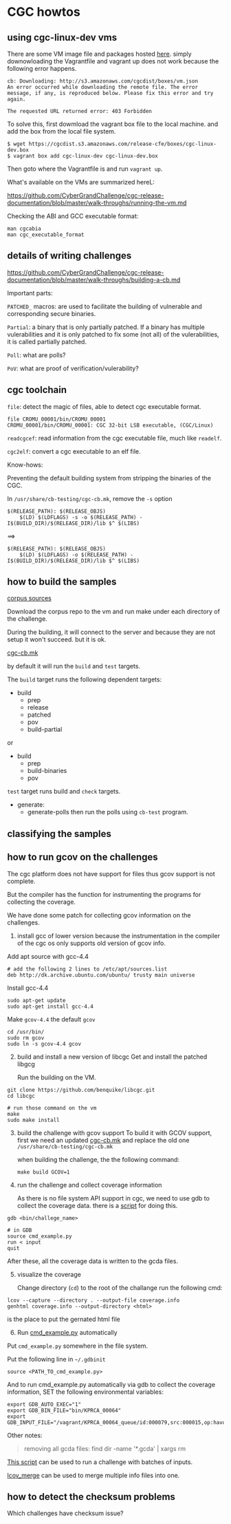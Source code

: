 # CGC howtos

## using cgc-linux-dev vms

There are some VM image file and packages hosted
[here](https://repo.cybergrandchallenge.com/release-final/).
simply downowloading the Vagrantfile and vagrant up does
not work because the following error happens.

    cb: Downloading: http://s3.amazonaws.com/cgcdist/boxes/vm.json
    An error occurred while downloading the remote file. The error
    message, if any, is reproduced below. Please fix this error and try
    again.

    The requested URL returned error: 403 Forbidden


To solve this, first dowmload the vagrant box file to the local machine.
and add the box from the local file system.

```
$ wget https://cgcdist.s3.amazonaws.com/release-cfe/boxes/cgc-linux-dev.box
$ vagrant box add cgc-linux-dev cgc-linux-dev.box
```

Then goto where the Vagrantfile is and run `vagrant up`.

What's available on the VMs are summarized hereL:

https://github.com/CyberGrandChallenge/cgc-release-documentation/blob/master/walk-throughs/running-the-vm.md

Checking the ABI and GCC executable format:

    man cgcabia
    man cgc_executable_format


## details of writing challenges

https://github.com/CyberGrandChallenge/cgc-release-documentation/blob/master/walk-throughs/building-a-cb.md

Important parts:

`PATCHED_` macros: are used to facilitate the building of vulnerable and corresponding
secure binaries.

`Partial`: a binary that is only partially patched. If a binary has multiple vulerabilities and
it is only patched to fix some (not all) of the vulerabilities, it is called partially patched.

`Poll`: what are polls?

`PoV`: what are proof of verification/vulerability?

## cgc toolchain

`file`: detect the magic of files, able to detect cgc executable format.

    file CROMU_00001/bin/CROMU_00001
    CROMU_00001/bin/CROMU_00001: CGC 32-bit LSB executable, (CGC/Linux)


`readcgcef`: read information from the cgc executable file, much like `readelf`.

`cgc2elf`: convert a cgc executable to an elf file.


Know-hows:

Preventing the default building system from stripping the binaries
of the CGC.

In `/usr/share/cb-testing/cgc-cb.mk`, remove the `-s` option

    $(RELEASE_PATH): $(RELEASE_OBJS)
        $(LD) $(LDFLAGS) -s -o $(RELEASE_PATH) -I$(BUILD_DIR)/$(RELEASE_DIR)/lib $^ $(LIBS)

==>

    $(RELEASE_PATH): $(RELEASE_OBJS)
        $(LD) $(LDFLAGS) -o $(RELEASE_PATH) -I$(BUILD_DIR)/$(RELEASE_DIR)/lib $^ $(LIBS)


## how to build the samples

[corpus sources](https://github.com/lungetech/cgc-challenge-corpus)

Download the corpus repo to the vm and run make under each directory
of the challenge.

During the building, it will connect to the server and because they are not setup
it won't succeed. but it is ok.

[cgc-cb.mk](./cgc-cb.mk)

by default it will run the `build` and `test` targets.

The `build` target runs the following dependent targets:

- build
  - prep
  - release
  - patched
  - pov
  - build-partial

or

- build
    - prep
    - build-binaries
    - pov


`test` target runs build and `check` targets.

- generate:
  - generate-polls
  then run the polls using `cb-test` program.




## classifying the samples


## how to run gcov on the challenges

The cgc platform does not have support for files
thus gcov support is not complete.

But the compiler has the function for instrumenting
the programs for collecting the coverage.

We have done some patch for collecting gcov information
on the challenges.

1. install gcc of lower version because the instrumentation
   in the compiler of the cgc os only supports old version of
   gcov info.

Add apt source with gcc-4.4
```
# add the following 2 lines to /etc/apt/sources.list
deb http://dk.archive.ubuntu.com/ubuntu/ trusty main universe
```

Install gcc-4.4
```
sudo apt-get update
sudo apt-get install gcc-4.4
```

Make `gcov-4.4` the default `gcov`
```
cd /usr/bin/
sudo rm gcov
sudo ln -s gcov-4.4 gcov
```

2. build and install a new version of libcgc
   Get and install the patched libgcg

    Run the building on the VM.

```
git clone https://github.com/benquike/libcgc.git
cd libcgc

# run those command on the vm
make
sudo make install
```

3. build the challenge with gcov support
   To build it with GCOV support, first we need an updated
   [cgc-cb.mk](./cgc-cb.mk) and replace the old one `/usr/share/cb-testing/cgc-cb.mk`

    when building the challenge, the the following command:

    ```
    make build GCOV=1
    ```


4. run the challenge and collect coverage information

    As there is no file system API support in cgc, we need to use
    gdb to collect the coverage data.
    there is a [script](./cmd_example.py) for doing this.

```
gdb <bin/challege_name>

# in GDB
source cmd_example.py
run < input
quit
```

After these, all the coverage data is written to the gcda files.

5. visualize the coverage

    Change directory (`cd`) to the root of the challange
    run the following cmd:

```
lcov --capture --directory . --output-file coverage.info
genhtml coverage.info --output-directory <html>
```

<html> is the place to put the gernated html file


6. Run [cmd_example.py](./cmd_example.py) automatically

Put `cmd_example.py` somewhere in the file system.

Put the following line in `~/.gdbinit`

```
source <PATH_TO_cmd_example.py>
```

And to run cmd_example.py automatically via gdb to collect
the coverage information, SET the following environmental
variables:

```
export GDB_AUTO_EXEC="1"
export GDB_BIN_FILE="bin/KPRCA_00064"
export GDB_INPUT_FILE="/vagrant/KPRCA_00064_queue/id:000079,src:000015,op:havoc,rep:8,+cov"
```

Other notes:

> removing all gcda files:
> find dir -name '*.gcda' | xargs rm

[This script](./run_gcov_batch.py) can be used to run a challenge with batches
of inputs.

[lcov_merge](./lcov-merge.py) can be used to merge multiple
info files into one.


## how to detect the checksum problems

Which challenges have checksum issue?
